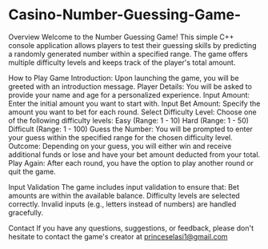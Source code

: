 # Casino-Number-Guessing-Game-
Overview
Welcome to the Number Guessing Game! 
This simple C++ console application allows players to test their guessing skills by predicting a randomly generated number within a specified range. The game offers multiple difficulty levels and keeps track of the player's total amount.

How to Play 
Game Introduction: Upon launching the game, you will be greeted with an introduction message.
Player Details: You will be asked to provide your name and age for a personalized experience.
Input Amount: Enter the initial amount you want to start with.
Input Bet Amount: Specify the amount you want to bet for each round.
Select Difficulty Level: Choose one of the following difficulty levels:
  Easy (Range: 1 - 10)
  Hard (Range: 1 - 50)
  Difficult (Range: 1 - 100)
Guess the Number: You will be prompted to enter your guess within the specified range for the chosen difficulty level.
Outcome: Depending on your guess, you will either win and receive additional funds or lose and have your bet amount deducted from your total.
Play Again: After each round, you have the option to play another round or quit the game.

Input Validation
The game includes input validation to ensure that:
  Bet amounts are within the available balance.
  Difficulty levels are selected correctly.
  Invalid inputs (e.g., letters instead of numbers) are handled gracefully.

Contact
If you have any questions, suggestions, or feedback, please don't hesitate to contact the game's creator at princeselasi1@gmail.com
